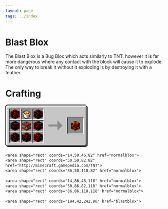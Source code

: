 ```yaml
---
layout: page
tags: ../index
---
```

# Blast Blox

The Blast Blox is a Bug Blox which acts similarly to TNT, however it is far more dangerous where any contact with the block will cause it to explode. The only way to break it without it exploding is by destroying it with a feather.

# Crafting

<img src="../images/crafting/blast_blox.png" usemap="#items">
<map name="items">
    <area shape="rect" coords="14,14,46,46" href="normalblox">
    <area shape="rect" coords="50,14,82,46" href="http://minecraft.gamepedia.com/Lava">
    <area shape="rect" coords="86,14,118,46" href="normalblox">
    
    <area shape="rect" coords="14,50,46,82" href="normalblox">
    <area shape="rect" coords="50,50,82,82" href="http://minecraft.gamepedia.com/TNT">
    <area shape="rect" coords="86,50,118,82" href="normalblox">
    
    <area shape="rect" coords="14,86,46,118" href="normalblox">
    <area shape="rect" coords="50,86,82,118" href="normalblox">
    <area shape="rect" coords="86,86,118,118" href="normalblox">
    
    <area shape="rect" coords="194,42,242,90" href="blastblox">
</map>
